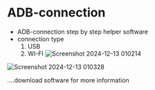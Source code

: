 # ADB-connection
 - ADB-connection step by step helper software
 - connection type
      1. USB
      2. WI-FI
![Screenshot 2024-12-13 010214](https://github.com/user-attachments/assets/7f94afc1-d6ea-4f38-b742-7a38f29820a1)


![Screenshot 2024-12-13 010328](https://github.com/user-attachments/assets/0fc5e96a-df94-4200-9b91-8a8e7f44617e)

....download software for more information
